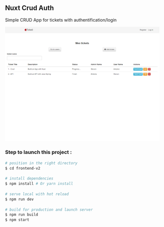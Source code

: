 ## Nuxt Crud Auth

Simple CRUD App for tickets with authentification/login

<img src="./dist/img/home.png"/>

 ### Step to launch this project : 


``` bash
# position in the right directory
$ cd frontend-v2

# install dependencies
$ npm install # Or yarn install

# serve local with hot reload
$ npm run dev

# build for production and launch server
$ npm run build
$ npm start


